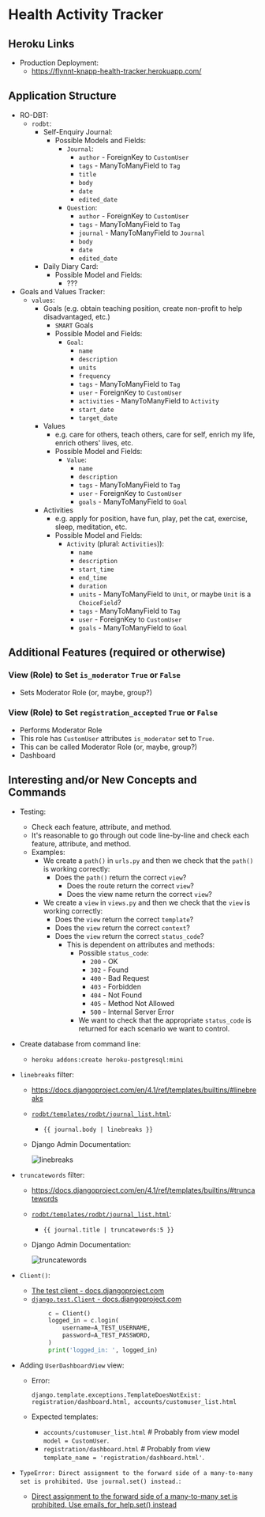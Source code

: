 # Health Activity Tracker

## Heroku Links

* Production Deployment:
  * <https://flynnt-knapp-health-tracker.herokuapp.com/>

## Application Structure

* RO-DBT:
  * `rodbt`:
    * Self-Enquiry Journal:
      * Possible Models and Fields:
        * `Journal`:
          * `author` - ForeignKey to `CustomUser`
          * `tags` - ManyToManyField to `Tag`
          * `title`
          * `body`
          * `date`
          * `edited_date`
        * `Question`:
          * `author` - ForeignKey to `CustomUser`
          * `tags` - ManyToManyField to `Tag`
          * `journal` - ManyToManyField to `Journal`
          * `body`
          * `date`
          * `edited_date`
    * Daily Diary Card:
      * Possible Model and Fields:
        * ???
* Goals and Values Tracker:
  * `values`:
    * Goals (e.g. obtain teaching position, create non-profit to help disadvantaged, etc.)
      * `SMART` Goals
      * Possible Model and Fields:
        * `Goal`:
          * `name`
          * `description`
          * `units`
          * `frequency`
          * `tags` - ManyToManyField to `Tag`
          * `user` - ForeignKey to `CustomUser`
          * `activities` - ManyToManyField to `Activity`
          * `start_date`
          * `target_date`
    * Values
      * e.g. care for others, teach others, care for self, enrich my life, enrich others' lives, etc.
      * Possible Model and Fields:
        * `Value`:
          * `name`
          * `description`
          * `tags` - ManyToManyField to `Tag`
          * `user` - ForeignKey to `CustomUser`
          * `goals` - ManyToManyField to `Goal`
    * Activities
      * e.g. apply for position, have fun, play, pet the cat, exercise, sleep, meditation, etc.
      * Possible Model and Fields:
        * `Activity` (plural: `Activities`)):
          * `name`
          * `description`
          * `start_time`
          * `end_time`
          * `duration`
          * `units` - ManyToManyField to `Unit`, or maybe `Unit` is a `ChoiceField`?
          * `tags` - ManyToManyField to `Tag`
          * `user` - ForeignKey to `CustomUser`
          * `goals` - ManyToManyField to `Goal`

## Additional Features (required or otherwise)

### View (Role) to Set `is_moderator` `True` or `False`

* Sets Moderator Role (or, maybe, group?)

### View (Role) to Set `registration_accepted` `True` or `False`

* Performs Moderator Role
* This role has `CustomUser` attributes `is_moderator` set to `True`.
* This can be called Moderator Role (or, maybe, group?)
* Dashboard

## Interesting and/or New Concepts and Commands

* Testing:
  * Check each feature, attribute, and method.
  * It's reasonable to go through out code line-by-line and check each feature, attribute, and method.
  * Examples:
    * We create a `path()` in `urls.py` and then we check that the `path()` is working correctly:
      * Does the `path()` return the correct `view`?
        * Does the route return the correct `view`?
        * Does the view name return the correct `view`?
    * We create a `view` in `views.py` and then we check that the `view` is working correctly:
      * Does the `view` return the correct `template`?
      * Does the `view` return the correct `context`?
      * Does the `view` return the correct `status_code`?
        * This is dependent on attributes and methods:
          * Possible `status_code`:
            * `200` - OK
            * `302` - Found
            * `400` - Bad Request
            * `403` - Forbidden
            * `404` - Not Found
            * `405` - Method Not Allowed
            * `500` - Internal Server Error
          * We want to check that the appropriate `status_code` is returned for each scenario we want to control.

* Create database from command line:
  * `heroku addons:create heroku-postgresql:mini`

* `linebreaks` filter:
  * <https://docs.djangoproject.com/en/4.1/ref/templates/builtins/#linebreaks>
  * [`rodbt/templates/rodbt/journal_list.html`](./rodbt/templates/rodbt/journal_list.html):
    * `{{ journal.body | linebreaks }}`
  * Django Admin Documentation:

    ![linebreaks](https://user-images.githubusercontent.com/47562501/216554120-956f3226-10d5-4c42-b79c-260f089dce98.png)
* `truncatewords` filter:
  * <https://docs.djangoproject.com/en/4.1/ref/templates/builtins/#truncatewords>
  * [`rodbt/templates/rodbt/journal_list.html`](./rodbt/templates/rodbt/journal_list.html):
    * `{{ journal.title | truncatewords:5 }}`
  * Django Admin Documentation:

    ![truncatewords](https://user-images.githubusercontent.com/47562501/216563307-7d7e38da-da5e-4363-95d0-2360874f04f5.png)

* `Client()`:
  * [The test client - docs.djangoproject.com](https://docs.djangoproject.com/en/4.1/topics/testing/tools/#the-test-client)
  * [`django.test.Client` - docs.djangoproject.com](https://docs.djangoproject.com/en/4.1/topics/testing/tools/#django.test.Client)

  ```python
          c = Client()
          logged_in = c.login(
              username=A_TEST_USERNAME,
              password=A_TEST_PASSWORD,
          )
          print('logged_in: ', logged_in)
  ```

* Adding `UserDashboardView` view:
  * Error:

    ```text
    django.template.exceptions.TemplateDoesNotExist: registration/dashboard.html, accounts/customuser_list.html
    ```

  * Expected templates:
    * `accounts/customuser_list.html` # Probably from view model `model = CustomUser`.
    * `registration/dashboard.html` # Probably from view `template_name = 'registration/dashboard.html'`.

* `TypeError: Direct assignment to the forward side of a many-to-many set is prohibited. Use journal.set() instead.`:
  * [Direct assignment to the forward side of a many-to-many set is prohibited. Use emails_for_help.set() instead](https://stackoverflow.com/a/50015229)
